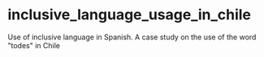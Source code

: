 # inclusive_language_usage_in_chile
Use of inclusive language in Spanish. A case study on the use of the word "todes" in Chile
